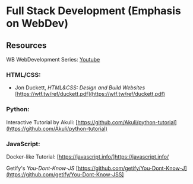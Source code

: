 
# Full Stack Development (Emphasis on WebDev)

## Resources 

WB WebDevelopment Series: [Youtube](https://www.youtube.com/watch?v=EceJQ05KTf4&list=PLwoh6bBAszPrES-EOajos_E9gvRbL27wz&ab_channel=WBWebDevelopmentSolutions)

### HTML/CSS: 
- Jon Duckett, *HTML&CSS: Design and Build Websites* [https://wtf.tw/ref/duckett.pdf](https://wtf.tw/ref/duckett.pdf)

### Python: 
Interactive Tutorial by Akuli: [https://github.com/Akuli/python-tutorial](https://github.com/Akuli/python-tutorial)

### JavaScript: 
Docker-like Tutorial: [https://javascript.info/]https://javascript.info/

Getify's *You-Dont-Know-JS* [https://github.com/getify/You-Dont-Know-J](https://github.com/getify/You-Dont-Know-JSS]